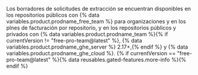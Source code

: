 Los borradores de solicitudes de extracción se encuentran disponibles en los repositorios públicos con {% data variables.product.prodname_free_team %} para organizaciones y en los plnes de facturación por repositorio, y en los repositorios públicos y privados con {% data variables.product.prodname_team %}{% if currentVersion != "free-pro-team@latest" %}, {% data variables.product.prodname_ghe_server %} 2.17+,{% endif %} y {% data variables.product.prodname_ghe_cloud %}. {% if currentVersion == "free-pro-team@latest" %}{% data reusables.gated-features.more-info %}{% endif %}
